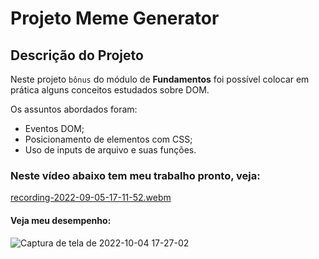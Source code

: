 # Projeto Meme Generator

## Descrição do Projeto

Neste projeto `bônus` do módulo de **Fundamentos** foi possível colocar em prática alguns conceitos estudados sobre DOM.

Os assuntos abordados foram:

- Eventos DOM;
- Posicionamento de elementos com CSS;
- Uso de inputs de arquivo e suas funções.

### Neste vídeo abaixo tem meu trabalho pronto, veja:

[recording-2022-09-05-17-11-52.webm](https://user-images.githubusercontent.com/80068419/188508704-dd151c2d-646c-42ad-a34a-039e21e07125.webm)


#### Veja meu desempenho:

![Captura de tela de 2022-10-04 17-27-02](https://user-images.githubusercontent.com/80068419/193919878-7963a38f-65f6-4593-8ece-2fa025c4eb1b.png)

